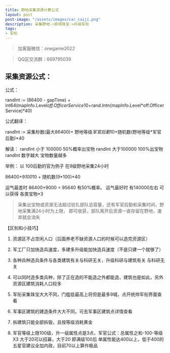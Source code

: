 ```yaml
---
title: 野地采集资源计算公式
layout: post
post-image: "/assets/images/car_caiji.png"
description: 采集野地->获得珠宝->升级军衔
tags:
- 军衔
---
```


> 加客服微信：onegame2022

> QQ区交流群：669795039



## 采集资源公式：
公式： 

randInt := (86400 - gapTime) + int64(mapInfo.Level*off.OfficerService*10+rand.Intn(mapInfo.Level*off.OfficerService)*40)

公式翻译：

randInt := 采集秒数(最大86400)+ 野地等级*军官后勤*10+随机数(野地等级*军官后勤)*40

解读：
randInt 小于 100000  50%概率出宝物
randInt 大于100000  100%出宝物
randInt 数字越大 宝物数量越多

举例：
以 100后勤的官为例子  在9级野地采集24小时 

86400+9*100*10 + 随机数(9*100)*40 

运气最差时 86400+9000 = 95640 有50%概率。  运气最好时 有140000左右 可以获得 各类宝物*3

>采集出宝物或资源无法超过驻扎部队总容量，还有军官后勤和采集时间，野地采集满24小时为上限，
即可收获，部队离开后资源一直存留在野地，废弃就会消失



【区别和小技巧】

1. 资源区不占空闲人口（后面养老不缺资源人口的时候可以造完资源区）

2. 军工厂只加快造兵速度，多建多升级能加快造兵速度（不是只建一个就够了）

3. 各种兵种造兵条件与各类建筑有关与科研无关，升级科研与建筑有关 与科研无关

4. 可以同时造多类兵种，除了正在造的不能造之外都能造，建筑也是如此，另外资源区建筑消耗人口较多

5. 军衔采集珠宝大大不同，门槛低最高上将但是最多9城，点开统帅军衔界面查看

6. 军事区建筑的建造条件大大不同，可去军事区建筑点详情查看

7. 拆建筑只能全部拆毁，且按等级消耗黄金

8. 军官等级上限100级，升一级属性点是3点，军官公式：总属性之和-100-等级X3 大于20可以招募，大于20 即满级100后 单属性能达400以上，低于400的五星官建议全加内政，目前70以上算作极品
